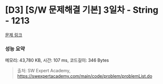 # [D3] [S/W 문제해결 기본] 3일차 - String - 1213 

[문제 링크](https://swexpertacademy.com/main/code/problem/problemDetail.do?contestProbId=AV14P0c6AAUCFAYi) 

### 성능 요약

메모리: 43,780 KB, 시간: 107 ms, 코드길이: 346 Bytes



> 출처: SW Expert Academy, https://swexpertacademy.com/main/code/problem/problemList.do